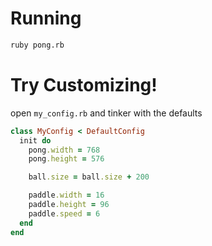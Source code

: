 # Running

```bash
ruby pong.rb
```

# Try Customizing!

open `my_config.rb` and tinker with the defaults
```ruby
class MyConfig < DefaultConfig
  init do
    pong.width = 768
    pong.height = 576

    ball.size = ball.size + 200

    paddle.width = 16
    paddle.height = 96
    paddle.speed = 6
  end
end
```
